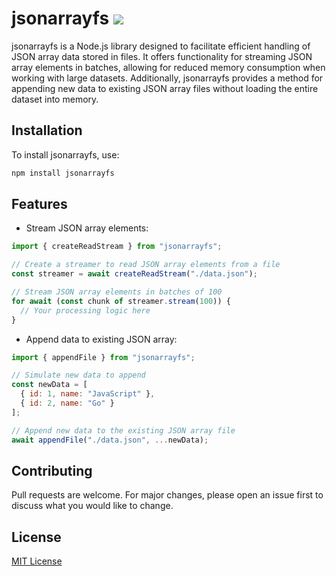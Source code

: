 # jsonarrayfs <img src="https://img.shields.io/npm/dm/jsonarrayfs" />

jsonarrayfs is a Node.js library designed to facilitate efficient handling of JSON array data stored in files. It offers functionality for streaming JSON array elements in batches, allowing for reduced memory consumption when working with large datasets. Additionally, jsonarrayfs provides a method for appending new data to existing JSON array files without loading the entire dataset into memory.

## Installation

To install jsonarrayfs, use:

```sh
npm install jsonarrayfs
```

## Features

- Stream JSON array elements:

```js
import { createReadStream } from "jsonarrayfs";

// Create a streamer to read JSON array elements from a file
const streamer = await createReadStream("./data.json");

// Stream JSON array elements in batches of 100
for await (const chunk of streamer.stream(100)) {
  // Your processing logic here
}
```

- Append data to existing JSON array:

```js
import { appendFile } from "jsonarrayfs";

// Simulate new data to append
const newData = [
  { id: 1, name: "JavaScript" },
  { id: 2, name: "Go" }
];

// Append new data to the existing JSON array file
await appendFile("./data.json", ...newData);
```

## Contributing

Pull requests are welcome. For major changes, please open an issue first to discuss what you would like to change.

## License

[MIT License ](https://github.com/mochatek/jsonarrayfs/blob/main/LICENSE)